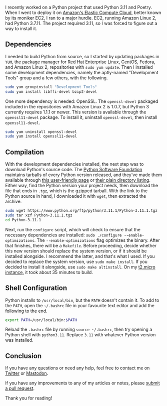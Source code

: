 I recently worked on a Python project that used Python 3.11 and Poetry. When I went
to deploy it on [Amazon's Elastic Compute Cloud](https://aws.amazon.com/ec2/), better
known by its moniker EC2, I ran to a major hurdle. EC2, running Amazon Linux 2,
had Python 3.7.11. The project required 3.11, so I was forced to figure out a way
to install it.

## Dependencies

I needed to build Python from source, so I started by updating packages
in [`YUM`](https://en.wikipedia.org/wiki/Yum_(software)), the package manager for
Red Hat Enterprise Linux, CentOS, Fedora, and Amazon Linux 2, repositories with
`sudo yum update`. Then I installed some development dependencies, namely the aptly-named
"Development Tools" group and a few others, with the following.

```bash
sudo yum groupinstall "Development Tools"
sudo yum install libffi-devel bzip2-devel
```

One more dependency is needed: OpenSSL. The `openssl-devel` packaged included in
the repositories with Amazon Linux 2 is 1.0.7, but Python 3 currently requires
1.1.1 or newer. This version is available through the `openssl11-devel` package.
To install it, uninstall `openssl-devel`, then install `openssl11-devel`.

```bash
sudo yum uninstall openssl-devel
sudo yum install openssl11-devel
```

## Compilation

With the development dependencies installed, the next step was to download Python's
source code. The [Python Software Foundation](https://www.python.org/psf-landing/)
maintains tarballs of every Python version released, and they've made them available
through [this user-friendly page](https://www.python.org/downloads/source/) or
[their plain directory listing](https://www.python.org/ftp/python/). Either way,
find the Python version your project needs, then download the file that ends in
`.tgz`, which is the gzipped tarball. With the link to the Python source in hand,
I downloaded it with `wget`, then extracted the archive.

```bash
sudo wget https://www.python.org/ftp/python/3.11.1/Python-3.11.1.tgz
sudo tar xzf Python-3.11.1.tgz
cd Python-3.11.1
```

Next, run the `configure` script, which will check to ensure that the necessary
dependencies are installed: `sudo ./configure --enable-optimizations`. The `--enable-optimizations`
flag optimizes the binary. After that finishes, there will be a `Makefile`. Before
proceeding, decide whether this new version should replace the system version, or
if it should be installed alongside. I recommend the latter, and that's what I used.
If you decided to replace the system version, use `sudo make install`. If you decided
to install it alongside, use `sudo make altinstall`. On my [t2.micro instance](https://aws.amazon.com/ec2/instance-types/t2/),
it took about 35 minutes to build.

## Shell Configuration

Python installs to `/usr/local/bin`, but the `PATH` doesn't contain it. To add to
the `PATH`, open the `~/.bashrc` file in your favourite text editor and add the
following to the end.

```bash
export PATH=/usr/local/bin:$PATH
```

Reload the `.bashrc` file by running `source ~/.bashrc`, then try opening a Python
shell with `python3.11`. Replace `3.11` with whatever Python version was installed.

## Conclusion

If you have any questions or need any help, feel free to contact me on
[Twitter](https://twitter.com/hkamran80) or [Mastodon](https://vmst.io/@hkamran).

If you have any improvements to any of my articles or notes, please
[submit a pull request](https://github.com/hkamran80/articles#contributions).

Thank you for reading!
